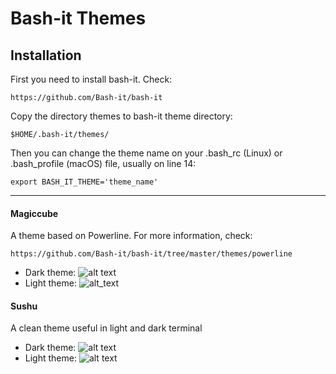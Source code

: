 # Bash-it Themes

## Installation

First you need to install bash-it. Check:

````https://github.com/Bash-it/bash-it````

Copy the directory themes to bash-it theme directory:

````$HOME/.bash-it/themes/````

Then you can change the theme name on your .bash_rc (Linux) or .bash_profile (macOS) file, usually on line 14:

````export BASH_IT_THEME='theme_name'````

----

#### Magiccube
A theme based on Powerline. For more information, check:

````https://github.com/Bash-it/bash-it/tree/master/themes/powerline````

- Dark theme: ![alt text](https://raw.githubusercontent.com/renanliraj/bash-it-themes/main/magiccube/magiccube_dark.png)
- Light theme: ![alt_text](https://raw.githubusercontent.com/renanliraj/bash-it-themes/main/magiccube/magiccube_light.png)

#### Sushu
A clean theme useful in light and dark terminal

- Dark theme: ![alt text](https://raw.githubusercontent.com/renanliraj/bash-it-themes/main/sushu/sushu_dark.png)
- Light theme: ![alt text](https://raw.githubusercontent.com/renanliraj/bash-it-themes/main/sushu/sushu_light.png)